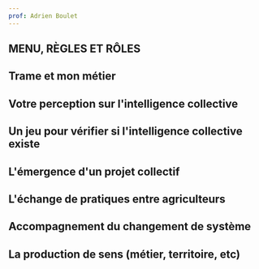 ```yaml
---
prof: Adrien Boulet
---
```

## MENU, RÈGLES ET RÔLES




## Trame et mon métier



## Votre perception sur l'intelligence collective



## Un jeu pour vérifier si l'intelligence collective existe


## L'émergence d'un projet collectif


## L'échange de pratiques entre agriculteurs


## Accompagnement du changement de système


## La production de sens (métier, territoire, etc)